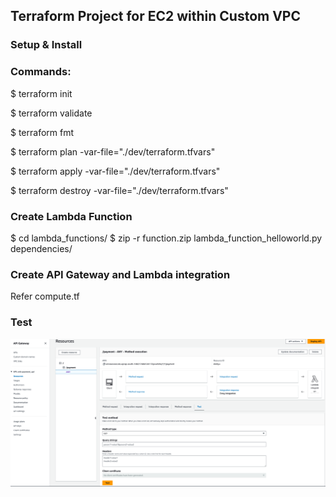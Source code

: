 ## Terraform Project for EC2 within Custom VPC

### Setup & Install


### Commands:
$ terraform init

$ terraform validate

$ terraform fmt

$ terraform plan -var-file="./dev/terraform.tfvars"

$ terraform apply -var-file="./dev/terraform.tfvars"

$ terraform destroy -var-file="./dev/terraform.tfvars"


### Create Lambda Function
$ cd lambda_functions/
$ zip -r function.zip lambda_function_helloworld.py dependencies/

### Create API Gateway and Lambda integration
Refer compute.tf

### Test
![img.png](test_apigateway_lambda.png)

